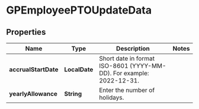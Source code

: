 

# GPEmployeePTOUpdateData


## Properties

| Name | Type | Description | Notes |
|------------ | ------------- | ------------- | -------------|
|**accrualStartDate** | **LocalDate** | Short date in format ISO-8601 (YYYY-MM-DD). For example: 2022-12-31. |  |
|**yearlyAllowance** | **String** | Enter the number of holidays. |  |



